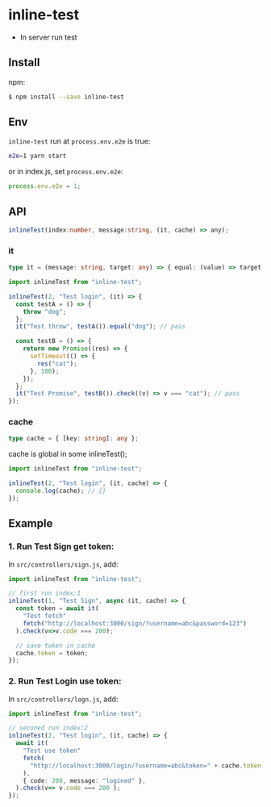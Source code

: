 # inline-test

- In server run test

## Install

npm:

```sh
$ npm install --save inline-test
```

## Env

`inline-test` run at `process.env.e2e` is true:

```sh
e2e=1 yarn start
```

or in index.js, set `process.env.e2e`:

```js
process.env.e2e = 1;
```

## API

```ts
inlineTest(index:number, message:string, (it, cache) => any);
```

### it

```ts
type it = (message: string, target: any) => { equal: (value) => target, check:(fn:(value:any, deepEqual:Function)=>boolean) };
```

```ts
import inlineTest from "inline-test";

inlineTest(2, "Test login", (it) => {
  const testA = () => {
    throw "dog";
  };
  it("Test throw", testA()).equal("dog"); // pass

  const testB = () => {
    return new Promise((res) => {
      setTimeout(() => {
        res("cat");
      }, 100);
    });
  };
  it("Test Promise", testB()).check((v) => v === "cat"); // pass
});
```

### cache

```ts
type cache = { [key: string]: any };
```

cache is global in some inlineTest();

```ts
import inlineTest from "inline-test";

inlineTest(2, "Test login", (it, cache) => {
  console.log(cache); // {}
});
```

## Example

### 1. Run Test Sign get token:

In `src/controllers/sign.js`, add:

```js
import inlineTest from "inline-test";

// first run index:1
inlineTest(1, "Test Sign", async (it, cache) => {
  const token = await it(
    "Test fetch"
    fetch("http://localhost:3000/sign/?username=abc&password=123")
  ).check(v=>v.code === 200);

  // save token in cache
  cache.token = token;
});
```

### 2. Run Test Login use token:

In `src/controllers/logn.js`, add:

```ts
import inlineTest from "inline-test";

// seconed run index:2
inlineTest(2, "Test login", (it, cache) => {
  await it(
    "Test use token"
    fetch(
      "http://localhost:3000/login/?username=abc&token=" + cache.token
    ),
    { code: 200, message: "logined" },
  ).check(v=> v.code === 200 );
});
```
